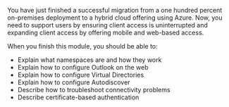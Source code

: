 You have just finished a successful migration from a one hundred percent on-premises deployment to a hybrid cloud offering using Azure. Now, you need to support users by ensuring client access is uninterrupted and expanding client access by offering mobile and web-based access.

When you finish this module, you should be able to:  

- Explain what namespaces are and how they work
- Explain how to configure Outlook on the web
- Explain how to configure Virtual Directories
- Explain how to configure Autodiscover
- Describe how to troubleshoot connectivity problems  
- Describe certificate-based authentication

